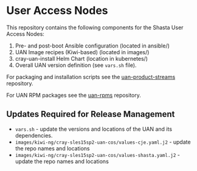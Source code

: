 # User Access Nodes

This repository contains the following components for the Shasta User Access Nodes:

  1. Pre- and post-boot Ansible configuration (located in ansible/)
  2. UAN Image recipes (Kiwi-based) (located in images/)
  3. cray-uan-install Helm Chart (location in kubernetes/)
  4. Overall UAN version definition (see `vars.sh` file).

For packaging and installation scripts see the [uan-product-streams](https://stash.us.cray.com/projects/SCMS/repos/uan-product-stream/browse) repository.

For UAN RPM packages see the [uan-rpms](https://stash.us.cray.com/projects/SCMS/repos/uan-rpms/browse) repository.

## Updates Required for Release Management

* `vars.sh` - update the versions and locations of the UAN and its dependencies.
* `images/kiwi-ng/cray-sles15sp2-uan-cos/values-cje.yaml.j2` - update the repo names and locations
* `images/kiwi-ng/cray-sles15sp2-uan-cos/values-shasta.yaml.j2` - update the repo names and locations

